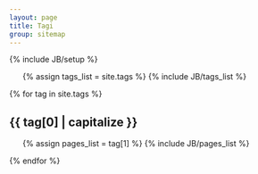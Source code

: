 ```yaml
---
layout: page
title: Tagi
group: sitemap
---
```

{% include JB/setup %}

<ul class="tag_box inline">
  {% assign tags_list = site.tags %}  
  {% include JB/tags_list %}
</ul>
<div class="clear"></div>

{% for tag in site.tags %} 
  <h2 id="{{ tag[0] }}-ref">{{ tag[0] | capitalize }}</h2>
  <ul>
    {% assign pages_list = tag[1] %}  
    {% include JB/pages_list %}
  </ul>
{% endfor %}
